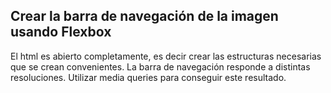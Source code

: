 ## Crear la barra de navegación de la imagen usando Flexbox

El html es abierto completamente, es decir crear las estructuras necesarias que se crean convenientes.
La barra de navegación responde a distintas resoluciones. Utilizar media queries para conseguir este resultado.